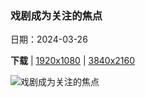 ### 戏剧成为关注的焦点

日期：2024-03-26

**下载**  |  [1920x1080](https://cn.bing.com/th?id=OHR.TeatroColon_ZH-CN5378730986_1920x1080.jpg)  |  [3840x2160](https://cn.bing.com/th?id=OHR.TeatroColon_ZH-CN5378730986_UHD.jpg)

![戏剧成为关注的焦点](https://cn.bing.com/th?id=OHR.TeatroColon_ZH-CN5378730986_1920x1080.jpg "布宜诺斯艾利斯哥伦布剧院，阿根廷 (© Wei Hao Ho/Alamy Stock Photo)")

